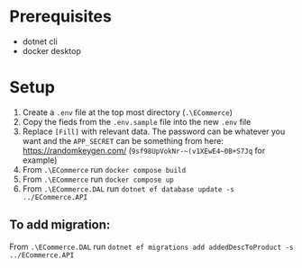 # Prerequisites
* dotnet cli
* docker desktop

# Setup
1. Create a `.env` file at the top most directory (`.\ECommerce`)
2. Copy the fieds from the `.env.sample` file into the new `.env` file
3. Replace `[Fill]` with relevant data. The password can be whatever you want and the `APP_SECRET` can be something from here: https://randomkeygen.com/ (`9sf98UpVokNr-~(v1XEwE4~0B+S7Jq` for example)
4. From `.\ECommerce` run `docker compose build`
5. From `.\ECommerce` run `docker compose up`
6. From `.\ECommerce.DAL` run `dotnet ef database update -s ../ECommerce.API`


## To add migration:
From `.\ECommerce.DAL` run `dotnet ef migrations add addedDescToProduct -s ../ECommerce.API`